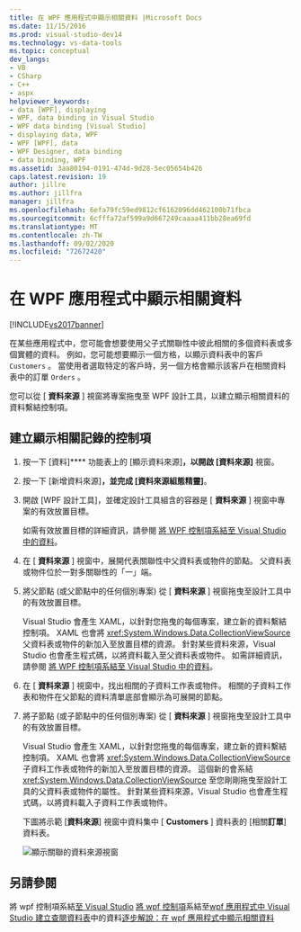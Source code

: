 ```yaml
---
title: 在 WPF 應用程式中顯示相關資料 |Microsoft Docs
ms.date: 11/15/2016
ms.prod: visual-studio-dev14
ms.technology: vs-data-tools
ms.topic: conceptual
dev_langs:
- VB
- CSharp
- C++
- aspx
helpviewer_keywords:
- data [WPF], displaying
- WPF, data binding in Visual Studio
- WPF data binding [Visual Studio]
- displaying data, WPF
- WPF [WPF], data
- WPF Designer, data binding
- data binding, WPF
ms.assetid: 3aa80194-0191-474d-9d28-5ec05654b426
caps.latest.revision: 19
author: jillre
ms.author: jillfra
manager: jillfra
ms.openlocfilehash: 6efa79fc59ed9812cf6162096dd462100b71fbca
ms.sourcegitcommit: 6cfffa72af599a9d667249caaaa411bb28ea69fd
ms.translationtype: MT
ms.contentlocale: zh-TW
ms.lasthandoff: 09/02/2020
ms.locfileid: "72672420"
---
```

# <a name="display-related-data-in-wpf-applications"></a>在 WPF 應用程式中顯示相關資料
[!INCLUDE[vs2017banner](../includes/vs2017banner.md)]

在某些應用程式中，您可能會想要使用父子式關聯性中彼此相關的多個資料表或多個實體的資料。 例如，您可能想要顯示一個方格，以顯示資料表中的客戶 `Customers` 。 當使用者選取特定的客戶時，另一個方格會顯示該客戶在相關資料表中的訂單 `Orders` 。

 您可以從 [ **資料來源** ] 視窗將專案拖曳至 WPF 設計工具，以建立顯示相關資料的資料繫結控制項。

## <a name="to-create-controls-that-display-related-records"></a>建立顯示相關記錄的控制項

1. 按一下 [資料]**** 功能表上的 [顯示資料來源]****，以開啟 [資料來源]**** 視窗。

2. 按一下 [新增資料來源]****，並完成 [資料來源組態精靈]****。

3. 開啟 [WPF 設計工具]，並確定設計工具組含的容器是 [ **資料來源** ] 視窗中專案的有效放置目標。

     如需有效放置目標的詳細資訊，請參閱 [將 WPF 控制項系結至 Visual Studio 中的資料](../data-tools/bind-wpf-controls-to-data-in-visual-studio1.md)。

4. 在 [ **資料來源** ] 視窗中，展開代表關聯性中父資料表或物件的節點。 父資料表或物件位於一對多關聯性的「一」端。

5. 將父節點 (或父節點中的任何個別專案) 從 [ **資料來源** ] 視窗拖曳至設計工具中的有效放置目標。

     Visual Studio 會產生 XAML，以針對您拖曳的每個專案，建立新的資料繫結控制項。 XAML 也會將 <xref:System.Windows.Data.CollectionViewSource> 父資料表或物件的新加入至放置目標的資源。 針對某些資料來源，Visual Studio 也會產生程式碼，以將資料載入至父資料表或物件。 如需詳細資訊，請參閱 [將 WPF 控制項系結至 Visual Studio 中的資料](../data-tools/bind-wpf-controls-to-data-in-visual-studio1.md)。

6. 在 [ **資料來源** ] 視窗中，找出相關的子資料工作表或物件。 相關的子資料工作表和物件在父節點的資料清單底部會顯示為可展開的節點。

7. 將子節點 (或子節點中的任何個別專案) 從 [ **資料來源** ] 視窗拖曳至設計工具中的有效放置目標。

     Visual Studio 會產生 XAML，以針對您拖曳的每個專案，建立新的資料繫結控制項。 XAML 也會將 <xref:System.Windows.Data.CollectionViewSource> 子資料工作表或物件的新加入至放置目標的資源。 這個新的會系結 <xref:System.Windows.Data.CollectionViewSource> 至您剛剛拖曳至設計工具的父資料表或物件的屬性。 針對某些資料來源，Visual Studio 也會產生程式碼，以將資料載入子資料工作表或物件。

     下圖將示範 [**資料來源**] 視窗中資料集中 [ **Customers** ] 資料表的 [相關**訂單**] 資料表。

     ![顯示關聯的資料來源視窗](../data-tools/media/datasources2.gif "DataSources2")

## <a name="see-also"></a>另請參閱
 將 wpf 控制項系結[至 Visual Studio](../data-tools/bind-wpf-controls-to-data-in-visual-studio1.md) [將 wpf 控制項](../data-tools/bind-wpf-controls-to-data-in-visual-studio2.md)系結至[wpf 應用程式中 Visual Studio 建立查閱資料表](../data-tools/create-lookup-tables-in-wpf-applications.md)中的資料[逐步解說：在 wpf 應用程式中顯示相關資料](../data-tools/walkthrough-displaying-related-data-in-a-wpf-application.md)

